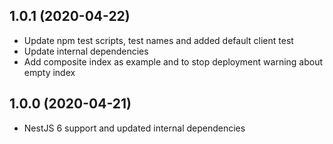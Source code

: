 ## 1.0.1 (2020-04-22)
 - Update npm test scripts, test names and added default client test
 - Update internal dependencies
 - Add composite index as example and to stop deployment warning about empty index

## 1.0.0 (2020-04-21)
 - NestJS 6 support and updated internal dependencies
